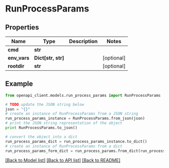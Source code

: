 # RunProcessParams


## Properties
Name | Type | Description | Notes
------------ | ------------- | ------------- | -------------
**cmd** | **str** |  | 
**env_vars** | **Dict[str, str]** |  | [optional] 
**rootdir** | **str** |  | [optional] 

## Example

```python
from openapi_client.models.run_process_params import RunProcessParams

# TODO update the JSON string below
json = "{}"
# create an instance of RunProcessParams from a JSON string
run_process_params_instance = RunProcessParams.from_json(json)
# print the JSON string representation of the object
print RunProcessParams.to_json()

# convert the object into a dict
run_process_params_dict = run_process_params_instance.to_dict()
# create an instance of RunProcessParams from a dict
run_process_params_form_dict = run_process_params.from_dict(run_process_params_dict)
```
[[Back to Model list]](../README.md#documentation-for-models) [[Back to API list]](../README.md#documentation-for-api-endpoints) [[Back to README]](../README.md)


